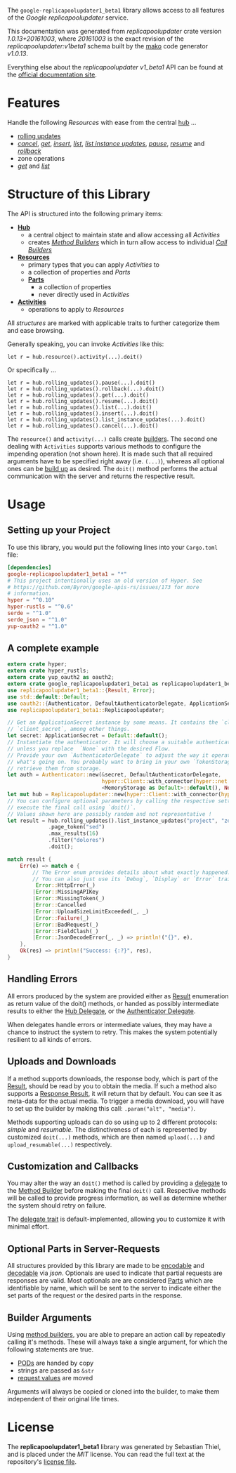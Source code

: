 <!---
DO NOT EDIT !
This file was generated automatically from 'src/mako/api/README.md.mako'
DO NOT EDIT !
-->
The `google-replicapoolupdater1_beta1` library allows access to all features of the *Google replicapoolupdater* service.

This documentation was generated from *replicapoolupdater* crate version *1.0.13+20161003*, where *20161003* is the exact revision of the *replicapoolupdater:v1beta1* schema built by the [mako](http://www.makotemplates.org/) code generator *v1.0.13*.

Everything else about the *replicapoolupdater* *v1_beta1* API can be found at the
[official documentation site](https://cloud.google.com/compute/docs/instance-groups/manager/#applying_rolling_updates_using_the_updater_service).
# Features

Handle the following *Resources* with ease from the central [hub](https://docs.rs/google-replicapoolupdater1_beta1/1.0.13+20161003/google_replicapoolupdater1_beta1/struct.Replicapoolupdater.html) ... 

* [rolling updates](https://docs.rs/google-replicapoolupdater1_beta1/1.0.13+20161003/google_replicapoolupdater1_beta1/struct.RollingUpdate.html)
 * [*cancel*](https://docs.rs/google-replicapoolupdater1_beta1/1.0.13+20161003/google_replicapoolupdater1_beta1/struct.RollingUpdateCancelCall.html), [*get*](https://docs.rs/google-replicapoolupdater1_beta1/1.0.13+20161003/google_replicapoolupdater1_beta1/struct.RollingUpdateGetCall.html), [*insert*](https://docs.rs/google-replicapoolupdater1_beta1/1.0.13+20161003/google_replicapoolupdater1_beta1/struct.RollingUpdateInsertCall.html), [*list*](https://docs.rs/google-replicapoolupdater1_beta1/1.0.13+20161003/google_replicapoolupdater1_beta1/struct.RollingUpdateListCall.html), [*list instance updates*](https://docs.rs/google-replicapoolupdater1_beta1/1.0.13+20161003/google_replicapoolupdater1_beta1/struct.RollingUpdateListInstanceUpdateCall.html), [*pause*](https://docs.rs/google-replicapoolupdater1_beta1/1.0.13+20161003/google_replicapoolupdater1_beta1/struct.RollingUpdatePauseCall.html), [*resume*](https://docs.rs/google-replicapoolupdater1_beta1/1.0.13+20161003/google_replicapoolupdater1_beta1/struct.RollingUpdateResumeCall.html) and [*rollback*](https://docs.rs/google-replicapoolupdater1_beta1/1.0.13+20161003/google_replicapoolupdater1_beta1/struct.RollingUpdateRollbackCall.html)
* zone operations
 * [*get*](https://docs.rs/google-replicapoolupdater1_beta1/1.0.13+20161003/google_replicapoolupdater1_beta1/struct.ZoneOperationGetCall.html) and [*list*](https://docs.rs/google-replicapoolupdater1_beta1/1.0.13+20161003/google_replicapoolupdater1_beta1/struct.ZoneOperationListCall.html)




# Structure of this Library

The API is structured into the following primary items:

* **[Hub](https://docs.rs/google-replicapoolupdater1_beta1/1.0.13+20161003/google_replicapoolupdater1_beta1/struct.Replicapoolupdater.html)**
    * a central object to maintain state and allow accessing all *Activities*
    * creates [*Method Builders*](https://docs.rs/google-replicapoolupdater1_beta1/1.0.13+20161003/google_replicapoolupdater1_beta1/trait.MethodsBuilder.html) which in turn
      allow access to individual [*Call Builders*](https://docs.rs/google-replicapoolupdater1_beta1/1.0.13+20161003/google_replicapoolupdater1_beta1/trait.CallBuilder.html)
* **[Resources](https://docs.rs/google-replicapoolupdater1_beta1/1.0.13+20161003/google_replicapoolupdater1_beta1/trait.Resource.html)**
    * primary types that you can apply *Activities* to
    * a collection of properties and *Parts*
    * **[Parts](https://docs.rs/google-replicapoolupdater1_beta1/1.0.13+20161003/google_replicapoolupdater1_beta1/trait.Part.html)**
        * a collection of properties
        * never directly used in *Activities*
* **[Activities](https://docs.rs/google-replicapoolupdater1_beta1/1.0.13+20161003/google_replicapoolupdater1_beta1/trait.CallBuilder.html)**
    * operations to apply to *Resources*

All *structures* are marked with applicable traits to further categorize them and ease browsing.

Generally speaking, you can invoke *Activities* like this:

```Rust,ignore
let r = hub.resource().activity(...).doit()
```

Or specifically ...

```ignore
let r = hub.rolling_updates().pause(...).doit()
let r = hub.rolling_updates().rollback(...).doit()
let r = hub.rolling_updates().get(...).doit()
let r = hub.rolling_updates().resume(...).doit()
let r = hub.rolling_updates().list(...).doit()
let r = hub.rolling_updates().insert(...).doit()
let r = hub.rolling_updates().list_instance_updates(...).doit()
let r = hub.rolling_updates().cancel(...).doit()
```

The `resource()` and `activity(...)` calls create [builders][builder-pattern]. The second one dealing with `Activities` 
supports various methods to configure the impending operation (not shown here). It is made such that all required arguments have to be 
specified right away (i.e. `(...)`), whereas all optional ones can be [build up][builder-pattern] as desired.
The `doit()` method performs the actual communication with the server and returns the respective result.

# Usage

## Setting up your Project

To use this library, you would put the following lines into your `Cargo.toml` file:

```toml
[dependencies]
google-replicapoolupdater1_beta1 = "*"
# This project intentionally uses an old version of Hyper. See
# https://github.com/Byron/google-apis-rs/issues/173 for more
# information.
hyper = "^0.10"
hyper-rustls = "^0.6"
serde = "^1.0"
serde_json = "^1.0"
yup-oauth2 = "^1.0"
```

## A complete example

```Rust
extern crate hyper;
extern crate hyper_rustls;
extern crate yup_oauth2 as oauth2;
extern crate google_replicapoolupdater1_beta1 as replicapoolupdater1_beta1;
use replicapoolupdater1_beta1::{Result, Error};
use std::default::Default;
use oauth2::{Authenticator, DefaultAuthenticatorDelegate, ApplicationSecret, MemoryStorage};
use replicapoolupdater1_beta1::Replicapoolupdater;

// Get an ApplicationSecret instance by some means. It contains the `client_id` and 
// `client_secret`, among other things.
let secret: ApplicationSecret = Default::default();
// Instantiate the authenticator. It will choose a suitable authentication flow for you, 
// unless you replace  `None` with the desired Flow.
// Provide your own `AuthenticatorDelegate` to adjust the way it operates and get feedback about 
// what's going on. You probably want to bring in your own `TokenStorage` to persist tokens and
// retrieve them from storage.
let auth = Authenticator::new(&secret, DefaultAuthenticatorDelegate,
                              hyper::Client::with_connector(hyper::net::HttpsConnector::new(hyper_rustls::TlsClient::new())),
                              <MemoryStorage as Default>::default(), None);
let mut hub = Replicapoolupdater::new(hyper::Client::with_connector(hyper::net::HttpsConnector::new(hyper_rustls::TlsClient::new())), auth);
// You can configure optional parameters by calling the respective setters at will, and
// execute the final call using `doit()`.
// Values shown here are possibly random and not representative !
let result = hub.rolling_updates().list_instance_updates("project", "zone", "rollingUpdate")
             .page_token("sed")
             .max_results(16)
             .filter("dolores")
             .doit();

match result {
    Err(e) => match e {
        // The Error enum provides details about what exactly happened.
        // You can also just use its `Debug`, `Display` or `Error` traits
         Error::HttpError(_)
        |Error::MissingAPIKey
        |Error::MissingToken(_)
        |Error::Cancelled
        |Error::UploadSizeLimitExceeded(_, _)
        |Error::Failure(_)
        |Error::BadRequest(_)
        |Error::FieldClash(_)
        |Error::JsonDecodeError(_, _) => println!("{}", e),
    },
    Ok(res) => println!("Success: {:?}", res),
}

```
## Handling Errors

All errors produced by the system are provided either as [Result](https://docs.rs/google-replicapoolupdater1_beta1/1.0.13+20161003/google_replicapoolupdater1_beta1/enum.Result.html) enumeration as return value of 
the doit() methods, or handed as possibly intermediate results to either the 
[Hub Delegate](https://docs.rs/google-replicapoolupdater1_beta1/1.0.13+20161003/google_replicapoolupdater1_beta1/trait.Delegate.html), or the [Authenticator Delegate](https://docs.rs/yup-oauth2/*/yup_oauth2/trait.AuthenticatorDelegate.html).

When delegates handle errors or intermediate values, they may have a chance to instruct the system to retry. This 
makes the system potentially resilient to all kinds of errors.

## Uploads and Downloads
If a method supports downloads, the response body, which is part of the [Result](https://docs.rs/google-replicapoolupdater1_beta1/1.0.13+20161003/google_replicapoolupdater1_beta1/enum.Result.html), should be
read by you to obtain the media.
If such a method also supports a [Response Result](https://docs.rs/google-replicapoolupdater1_beta1/1.0.13+20161003/google_replicapoolupdater1_beta1/trait.ResponseResult.html), it will return that by default.
You can see it as meta-data for the actual media. To trigger a media download, you will have to set up the builder by making
this call: `.param("alt", "media")`.

Methods supporting uploads can do so using up to 2 different protocols: 
*simple* and *resumable*. The distinctiveness of each is represented by customized 
`doit(...)` methods, which are then named `upload(...)` and `upload_resumable(...)` respectively.

## Customization and Callbacks

You may alter the way an `doit()` method is called by providing a [delegate](https://docs.rs/google-replicapoolupdater1_beta1/1.0.13+20161003/google_replicapoolupdater1_beta1/trait.Delegate.html) to the 
[Method Builder](https://docs.rs/google-replicapoolupdater1_beta1/1.0.13+20161003/google_replicapoolupdater1_beta1/trait.CallBuilder.html) before making the final `doit()` call. 
Respective methods will be called to provide progress information, as well as determine whether the system should 
retry on failure.

The [delegate trait](https://docs.rs/google-replicapoolupdater1_beta1/1.0.13+20161003/google_replicapoolupdater1_beta1/trait.Delegate.html) is default-implemented, allowing you to customize it with minimal effort.

## Optional Parts in Server-Requests

All structures provided by this library are made to be [encodable](https://docs.rs/google-replicapoolupdater1_beta1/1.0.13+20161003/google_replicapoolupdater1_beta1/trait.RequestValue.html) and 
[decodable](https://docs.rs/google-replicapoolupdater1_beta1/1.0.13+20161003/google_replicapoolupdater1_beta1/trait.ResponseResult.html) via *json*. Optionals are used to indicate that partial requests are responses 
are valid.
Most optionals are are considered [Parts](https://docs.rs/google-replicapoolupdater1_beta1/1.0.13+20161003/google_replicapoolupdater1_beta1/trait.Part.html) which are identifiable by name, which will be sent to 
the server to indicate either the set parts of the request or the desired parts in the response.

## Builder Arguments

Using [method builders](https://docs.rs/google-replicapoolupdater1_beta1/1.0.13+20161003/google_replicapoolupdater1_beta1/trait.CallBuilder.html), you are able to prepare an action call by repeatedly calling it's methods.
These will always take a single argument, for which the following statements are true.

* [PODs][wiki-pod] are handed by copy
* strings are passed as `&str`
* [request values](https://docs.rs/google-replicapoolupdater1_beta1/1.0.13+20161003/google_replicapoolupdater1_beta1/trait.RequestValue.html) are moved

Arguments will always be copied or cloned into the builder, to make them independent of their original life times.

[wiki-pod]: http://en.wikipedia.org/wiki/Plain_old_data_structure
[builder-pattern]: http://en.wikipedia.org/wiki/Builder_pattern
[google-go-api]: https://github.com/google/google-api-go-client

# License
The **replicapoolupdater1_beta1** library was generated by Sebastian Thiel, and is placed 
under the *MIT* license.
You can read the full text at the repository's [license file][repo-license].

[repo-license]: https://github.com/Byron/google-apis-rsblob/master/LICENSE.md
